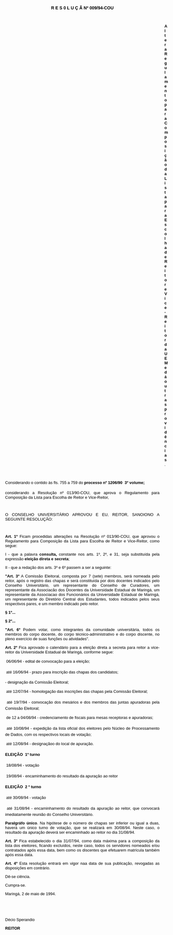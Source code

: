 <BODY TEXT="#000000">

<B><FONT FACE="Arial"><P ALIGN="JUSTIFY"></P>
<P ALIGN="CENTER">R E S 0 L U &Ccedil; &Atilde;  Nº 009/94-COU</P>
</B></FONT><FONT SIZE=2>
<P>&nbsp;</P><DIR>
<DIR>
<DIR>
<DIR>
<DIR>
<DIR>
<DIR>
<DIR>
<DIR>
<DIR>
<DIR>
<DIR>
<DIR>

</FONT><B><FONT FACE="Arial"><P ALIGN="JUSTIFY">Altera Regulamento para Composi&ccedil;&atilde;o da Lista para Escolha de Reitor e Vice-Reitor da UEM e d&aacute; outras provid&ecirc;ncias</B>.</P>
<B><P ALIGN="JUSTIFY"></P>
</B><P ALIGN="JUSTIFY">&nbsp;</P></DIR>
</DIR>
</DIR>
</DIR>
</DIR>
</DIR>
</DIR>
</DIR>
</DIR>
</DIR>
</DIR>
</DIR>
</DIR>

<P ALIGN="JUSTIFY">Considerando o contido &agrave;s fls. 755 a 759 do <B>processo nº 1206/90  3º volume;</P>
</B><P ALIGN="JUSTIFY">considerando a Resolu&ccedil;&atilde;o nº 013/90-COU, que aprova o Regulamento para Composi&ccedil;&atilde;o da Lista para Escolha de Reitor e Vice-Reitor,</P>
<P ALIGN="JUSTIFY"></P>
<P ALIGN="JUSTIFY">&nbsp;</P>
<P ALIGN="JUSTIFY">O CONSELHO UNIVERSIT&Aacute;RIO APROVOU E EU, REITOR, SANOIONO A SEGUINTE RESOLU&Ccedil;&Atilde;O:</P>
<P ALIGN="JUSTIFY"></P>
<P ALIGN="JUSTIFY">&nbsp;</P>
<B><P ALIGN="JUSTIFY">Art. 1º</B> Ficam procedidas altera&ccedil;&otilde;es na Resolu&ccedil;&atilde;o nº 013/90-COU, que aprovou o Regulamento para Composi&ccedil;&atilde;o da Lista para Escolha de Reitor e Vice-Reitor, como segue:</P>
<P ALIGN="JUSTIFY">I - que a palavra <B>consulta, </B>constante nos arts. 1º, 2º, e 31, seja substitu&iacute;da pela express&atilde;o <B>elei&ccedil;&atilde;o direta e secreta</B>;</P>
<P ALIGN="JUSTIFY">II -  que a reda&ccedil;&atilde;o dos arts. 3º e 6º passem a ser a seguinte:</P>
<B><P ALIGN="JUSTIFY">"Art. 3º</B> A Comiss&atilde;o Eleitoral, composta por 7 (sete) membros, ser&aacute; nomeada pelo reitor, ap&oacute;s o registro das chapas e ser&aacute; constitu&iacute;da por dois docentes indicados pelo Conselho Universit&aacute;rio, um representante do Conselho de Curadores, um representante da Associac&atilde;o dos Docentes da Universidade Estadual de Maring&aacute;, um representante da Associacao dos Funcion&aacute;rios da Universidade Estadual de Maring&aacute;, um representante do Diret&oacute;rio Central dos Estudantes, todos indicados pelos seus respectivos pares, e um membro indicado pelo reitor.</P>
<B><P ALIGN="JUSTIFY">§ 1º...</P>
<P ALIGN="JUSTIFY">§ 2º...</P>
<P ALIGN="JUSTIFY">"Art. 6º</B> Podem votar, como integrantes da comunidade universit&aacute;ria, todos os membros do corpo docente, do corpo t&eacute;cnico-administrativo e do corpo discente, no pleno exerc&iacute;cio de suas fun&ccedil;&otilde;es ou atividades".</P>
<B><P ALIGN="JUSTIFY">Art. 2º</B> Fica aprovado o calend&aacute;rio para a elei&ccedil;&atilde;o direta a secreta para reitor a vice-reitor da Universidade Estadual de Maring&aacute;, conforme segue:</P>
<P ALIGN="JUSTIFY"> 06/06/94       - edital de convoca&ccedil;&atilde;o para a elei&ccedil;&atilde;o;</P>
<P ALIGN="JUSTIFY"> at&eacute; 16/06/94 - prazo para inscri&ccedil;&atilde;o das chapas dos candidatos;</P>
<P ALIGN="JUSTIFY">                       - designa&ccedil;&atilde;o da Comiss&atilde;o Eleitoral;</P>
<P ALIGN="JUSTIFY"> at&eacute; 12/07/94 - homologa&ccedil;&atilde;o das inscri&ccedil;&otilde;es das chapas pela Comiss&atilde;o Eleitoral;</P>
<P ALIGN="JUSTIFY"> at&eacute; 19/7/94 - convoca&ccedil;&atilde;o dos mes&aacute;rios e dos membros das juntas apuradoras pela Comiss&atilde;o Eleitoral;</P>
<P ALIGN="JUSTIFY"> de 12 a 04/08/94 - credenciamento de fiscais para mesas receptoras e apuradoras;</P>
<P ALIGN="JUSTIFY"> at&eacute; 10/08/94 - expedi&ccedil;&atilde;o da lista oficial dos eleitores pelo N&uacute;cleo de Processamento de Dados, com os respectivos locais de vota&ccedil;&atilde;o;</P>
<P ALIGN="JUSTIFY"> at&eacute; 12/08/94 -  designa&ccedil;&atilde;oo do local de apura&ccedil;&atilde;o.</P>
<B><P ALIGN="JUSTIFY">ELEI&Ccedil;&Atilde;O  1º turno</P>
</B><P ALIGN="JUSTIFY"> 18/08/94 - vota&ccedil;&atilde;o</P>
<P ALIGN="JUSTIFY"> 19/08/94 - encaminhamento do resultado da apura&ccedil;&atilde;o ao reitor</P>
<P ALIGN="JUSTIFY"></P>
<B><P ALIGN="JUSTIFY">ELEI&Ccedil;&Atilde;O  2 º turno</P>
</B><P ALIGN="JUSTIFY"> at&eacute; 30/08/94 - vota&ccedil;&atilde;o</P>
<P ALIGN="JUSTIFY"> at&eacute; 31/08/94 -  encaminhamento do resultado da apura&ccedil;&atilde;o ao reitor, que convocar&aacute; imediatamente reuni&atilde;o do Conselho Universit&aacute;rio.</P>
<B><P ALIGN="JUSTIFY">Paralgr&aacute;fo &uacute;nico</B>. Na hip&oacute;tese de o n&uacute;mero de chapas ser inferior ou igual a duas, haver&aacute; um &uacute;nico turno de vota&ccedil;&atilde;o, que se realizar&aacute; em 30/08/94. Neste caso, o resultado da apura&ccedil;&atilde;o dever&aacute; ser encaminhado ao reitor no dia 31/08/94.</P>
<B><P ALIGN="JUSTIFY">Art. 3º</B> Fica estabelecido o dia 31/07/94, como data m&aacute;xima para a composi&ccedil;&atilde;o da lista dos eleitores, ficando exclu&iacute;dos, neste caso, todos os servidores nomeados e/ou contratados ap&oacute;s essa data, bem como os discentes que efetuarem matr&iacute;cula tamb&eacute;m ap&oacute;s essa data.</P>
<B><P ALIGN="JUSTIFY">Art. 4º</B> Esta resolu&ccedil;&atilde;o entrar&aacute; em vigor naa data de sua publica&ccedil;&atilde;o, revogadas as disposi&ccedil;&otilde;es em contr&aacute;rio.</P>
<P ALIGN="JUSTIFY">D&ecirc;-se ci&ecirc;ncia.</P>
<P ALIGN="JUSTIFY">Cumpra-se.</P>
<P ALIGN="JUSTIFY"></P>
<P ALIGN="JUSTIFY">Maring&aacute;, 2 de maio de 1994.</P>
<P ALIGN="JUSTIFY"></P>
<P ALIGN="JUSTIFY">&nbsp;</P>
<P ALIGN="JUSTIFY">&nbsp;</P>
<P ALIGN="JUSTIFY">D&eacute;cio Sperandio</P>
<B><P ALIGN="JUSTIFY">REITOR</P></B></FONT></BODY>
